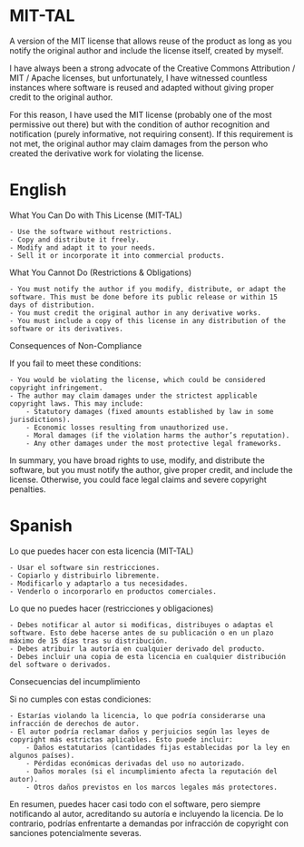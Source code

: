 # MIT-TAL
A version of the MIT license that allows reuse of the product as long as you notify the original author and include the license itself, created by myself.

I have always been a strong advocate of the Creative Commons Attribution / MIT / Apache licenses, but unfortunately, I have witnessed countless instances where software is reused and adapted without giving proper credit to the original author. 

For this reason, I have used the MIT license (probably one of the most permissive out there) but with the condition of author recognition and notification (purely informative, not requiring consent). If this requirement is not met, the original author may claim damages from the person who created the derivative work for violating the license.

# English

What You Can Do with This License (MIT-TAL)

    - Use the software without restrictions.
    - Copy and distribute it freely.
    - Modify and adapt it to your needs.
    - Sell it or incorporate it into commercial products.

What You Cannot Do (Restrictions & Obligations)

    - You must notify the author if you modify, distribute, or adapt the software. This must be done before its public release or within 15 days of distribution.
    - You must credit the original author in any derivative works.
    - You must include a copy of this license in any distribution of the software or its derivatives.

Consequences of Non-Compliance

If you fail to meet these conditions:

    - You would be violating the license, which could be considered copyright infringement.
    - The author may claim damages under the strictest applicable copyright laws. This may include:
        - Statutory damages (fixed amounts established by law in some jurisdictions).
        - Economic losses resulting from unauthorized use.
        - Moral damages (if the violation harms the author’s reputation).
        - Any other damages under the most protective legal frameworks.

In summary, you have broad rights to use, modify, and distribute the software, but you must notify the author, give proper credit, and include the license. Otherwise, you could face legal claims and severe copyright penalties.

# Spanish

Lo que puedes hacer con esta licencia (MIT-TAL)

    - Usar el software sin restricciones.
    - Copiarlo y distribuirlo libremente.
    - Modificarlo y adaptarlo a tus necesidades.
    - Venderlo o incorporarlo en productos comerciales.

Lo que no puedes hacer (restricciones y obligaciones)

    - Debes notificar al autor si modificas, distribuyes o adaptas el software. Esto debe hacerse antes de su publicación o en un plazo máximo de 15 días tras su distribución.
    - Debes atribuir la autoría en cualquier derivado del producto.
    - Debes incluir una copia de esta licencia en cualquier distribución del software o derivados.

Consecuencias del incumplimiento

Si no cumples con estas condiciones:

    - Estarías violando la licencia, lo que podría considerarse una infracción de derechos de autor.
    - El autor podría reclamar daños y perjuicios según las leyes de copyright más estrictas aplicables. Esto puede incluir:
        - Daños estatutarios (cantidades fijas establecidas por la ley en algunos países).
        - Pérdidas económicas derivadas del uso no autorizado.
        - Daños morales (si el incumplimiento afecta la reputación del autor).
        - Otros daños previstos en los marcos legales más protectores.

En resumen, puedes hacer casi todo con el software, pero siempre notificando al autor, acreditando su autoría e incluyendo la licencia. De lo contrario, podrías enfrentarte a demandas por infracción de copyright con sanciones potencialmente severas.
